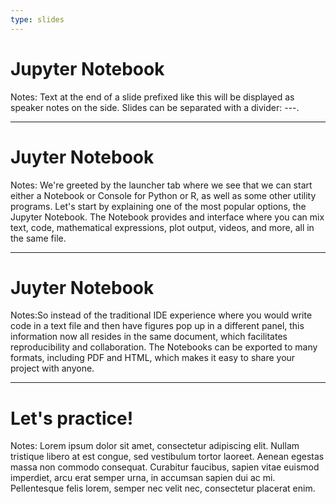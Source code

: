 ```yaml
---
type: slides
---
```


# Jupyter Notebook

Notes: Text at the end of a slide prefixed like this will be displayed as
speaker notes on the side. Slides can be separated with a divider: ---.

---

# Juyter Notebook

Notes: We're greeted by the launcher tab where we see that we can start either a Notebook or Console for Python or R, as well as some other utility programs.
Let's start by explaining one of the most popular options, the Jupyter Notebook.
The Notebook provides and interface where you can mix text, code, mathematical expressions, plot output, videos, and more, all in the same file.

---

# Juyter Notebook

Notes:So instead of the traditional IDE experience where you would write code in a text file and then have figures pop up in a different panel, this information now all resides in the same document, which facilitates reproducibility and collaboration.
The Notebooks can be exported to many formats, including PDF and HTML, which makes it easy to share your project with anyone.


---

# Let's practice!

Notes: Lorem ipsum dolor sit amet, consectetur adipiscing elit. Nullam tristique
libero at est congue, sed vestibulum tortor laoreet. Aenean egestas massa non
commodo consequat. Curabitur faucibus, sapien vitae euismod imperdiet, arcu erat
semper urna, in accumsan sapien dui ac mi. Pellentesque felis lorem, semper nec
velit nec, consectetur placerat enim.
